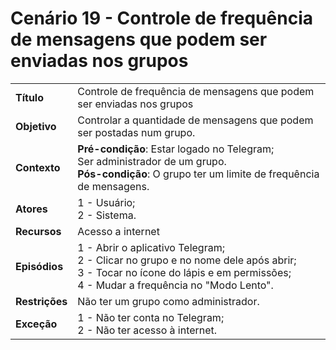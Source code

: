 # Cenário 19 - Controle de frequência de mensagens que podem ser enviadas nos grupos

|                |                                                                                                                                                                                   |
| -------------- | :-------------------------------------------------------------------------------------------------------------------------------------------------------------------------------- |
| **Título**     | Controle de frequência de mensagens que podem ser enviadas nos grupos                                                                                                             |
| **Objetivo**   | Controlar a quantidade de mensagens que podem ser postadas num grupo.                                                                                                             |
| **Contexto**   | **Pré-condição**: Estar logado no Telegram;<br> Ser administrador de um grupo.<br>**Pós-condição**: O grupo ter um limite de frequência de mensagens.                             |
| **Atores**     | 1 - Usuário;<br> 2 - Sistema.                                                                                                                                                     |
| **Recursos**   | Acesso a internet <br>                                                                                                                                                            |
| **Episódios**  | 1 - Abrir o aplicativo Telegram; <br> 2 - Clicar no grupo e no nome dele após abrir; <br>3 - Tocar no ícone do lápis e em permissões; <br>4 - Mudar a frequência no "Modo Lento". |
| **Restrições** | Não ter um grupo como administrador.                                                                                                                                              |
| **Exceção**    | 1 - Não ter conta no Telegram;<br> 2 - Não ter acesso à internet.                                                                                                                 |
